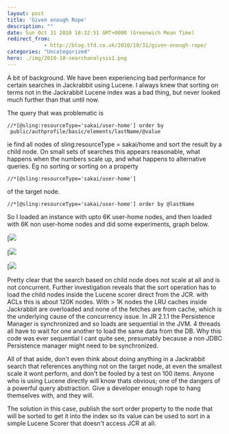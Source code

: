 ```yaml
---
layout: post
title: 'Given enough Rope'
description: ""
date: Sun Oct 31 2010 18:32:51 GMT+0000 (Greenwich Mean Time)
redirect_from: 
            - http://blog.tfd.co.uk/2010/10/31/given-enough-rope/
categories: "Uncategorized"
hero: ./img/2010-10-searchanalysis1.png
---
```

A bit of background. We have been experiencing bad performance for certain searches in Jackrabbit using Lucene. I always knew that sorting on terms not in the Jackrabbit Lucene index was a bad thing, but never looked much further than that until now.

The query that was problematic is

```
//*[@sling:resourceType='sakai/user-home'] order by  public/authprofile/basic/elements/lastName/@value
```

ie find all nodes of sling:resourceType = sakai/home and sort the result by a child node. On small sets of searches this appears reasonable, what happens when the numbers scale up, and what happens to alternative queries. Eg no sorting or sorting on a property

```
//*[@sling:resourceType='sakai/user-home']
```

of the target node.

```
//*[@sling:resourceType='sakai/user-home'] order by @lastName
```

So I loaded an instance with upto 6K user-home nodes, and then loaded with 6K non user-home nodes and did some experiments, graph below.

[![](./img/2010/10/searchanalysis1.png)

[![](./img/2010/10/searchanalysis2.png)

[![](./img/2010/10/searchanalysis3.png)

Pretty clear that the search based on child node does not scale at all and is not concurrent. Further investigation reveals that the sort operation has to load the child nodes inside the Lucene scorer direct from the JCR. with ACLs this is about 120K nodes. With > 1K nodes the LRU caches inside Jackrabbit are overloaded and none of the fetches are from cache, which is the underlying cause of the concurrency issue. In JR 2.1.1 the Persistence Manager is synchronized and so loads are sequential in the JVM. 4 threads all have to wait for one another to load the same data from the DB. Why this code was ever sequential I cant quite see, presumably because a non JDBC Persistence manager might need to be synchronized.

All of that aside, don't even think about doing anything in a Jackrabbit search that references anything not on the target node, at even the smallest scale it wont perform, and don't be fooled by a test on 100 items. Anyone who is using Lucene directly will know thats obvious; one of the dangers of a powerful query abstraction. Give a developer enough rope to hang themselves with, and they will.

The solution in this case, publish the sort order property to the node that will be sorted to get it into the index so its value can be used to sort in a simple Lucene Scorer that doesn't access JCR at all.
